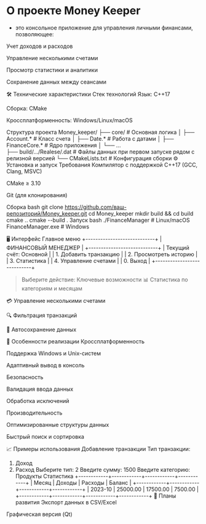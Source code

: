 # О проекте Money Keeper
- это консольное приложение для управления личными финансами, позволяющее:

Учет доходов и расходов

Управление несколькими счетами

Просмотр статистики и аналитики

Сохранение данных между сеансами

🛠 Технические характеристики
Стек технологий
Язык: C++17

Сборка: CMake

Кроссплатформенность: Windows/Linux/macOS

Структура проекта
Money_keeper/
├── core/               # Основная логика
│   ├── Account.*       # Класс счета
│   ├── Date.*          # Работа с датами
│   ├── FinanceCore.*   # Ядро приложения
│   └── ...            
├── build/.../Realese/.dat               # Файлы данных при первом запуске рядом с релизной версией
└── CMakeLists.txt      # Конфигурация сборки
⚙️ Установка и запуск
Требования
Компилятор с поддержкой C++17 (GCC, Clang, MSVC)

CMake ≥ 3.10

Git (для клонирования)

Сборка
bash
git clone https://github.com/ваш-репозиторий/Money_keeper.git
cd Money_keeper
mkdir build && cd build
cmake ..
cmake --build .
Запуск
bash
./FinanceManager  # Linux/macOS
FinanceManager.exe  # Windows

🖥 Интерфейс
Главное меню
+----------------------------+
|     ФИНАНСОВЫЙ МЕНЕДЖЕР    |
+----------------------------+
| Текущий счёт: Основной     |
| 1. Добавить транзакцию     |
| 2. Просмотреть историю     |
| 3. Статистика              |
| 4. Управление счетами      |
| 0. Выход                   |
+----------------------------+
> Выберите действие: 
Ключевые возможности
📊 Статистика по категориям и месяцам

💳 Управление несколькими счетами

🔍 Фильтрация транзакций

💾 Автосохранение данных

📝 Особенности реализации
Кроссплатформенность

Поддержка Windows и Unix-систем

Адаптивный вывод в консоль

Безопасность

Валидация ввода данных

Обработка исключений

Производительность

Оптимизированные структуры данных

Быстрый поиск и сортировка

📈 Примеры использования
Добавление транзакции
Тип транзакции:
1. Доход
2. Расход
Выберите тип: 2
Введите сумму: 1500
Введите категорию: Продукты
Статистика
+------------+------------+------------+------------+
|   Месяц    |   Доходы   |  Расходы   |  Баланс    |
+------------+------------+------------+------------+
| 2023-10    |   25000.00 |   17500.00 |    7500.00 |
+------------+------------+------------+------------+
🚀 Планы развития
Экспорт данных в CSV/Excel

Графическая версия (Qt)
